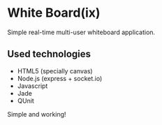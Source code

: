 White Board(ix)
================================


Simple real-time multi-user whiteboard application.


Used technologies
-------------------------
* HTML5 (specially canvas)
* Node.js (express + socket.io)
* Javascript
* Jade
* QUnit




Simple and working!
